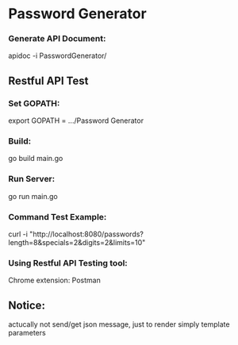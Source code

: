 # Password Generator

### Generate API Document:
apidoc -i PasswordGenerator/

## Restful API Test

### Set GOPATH:
export GOPATH = .../Password Generator
### Build:
go build main.go
### Run Server:
go run main.go
### Command Test Example:
curl -i "http://localhost:8080/passwords?length=8&specials=2&digits=2&limits=10"

### Using Restful API Testing tool:
Chrome extension: Postman

## Notice:
actucally not send/get json message, just to render simply template parameters
